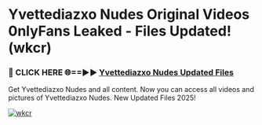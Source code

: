 # Yvettediazxo Nudes Original Videos 0nlyFans Leaked - Files Updated! (wkcr)

<h3>🔴 CLICK HERE 🌐==►► <a href="https://tinyurl.com/y5r63du9" rel="nofollow">Yvettediazxo Nudes Updated Files</a></h3>

Get Yvettediazxo Nudes and all content. Now you can access all videos and pictures of Yvettediazxo Nudes. New Updated Files 2025!

[![wkcr](https://i.imgur.com/UVo9nyh.gif)](https://tinyurl.com/y5r63du9)